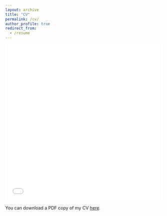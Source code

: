 ```yaml
---
layout: archive
title: "CV"
permalink: /cv/
author_profile: true
redirect_from:
  - /resume
---
```


<iframe src="/yushangw/files/pdf/Yushang_PhD_UB_CV.pdf" width="100%" height="500" frameborder="no" border="0" marginwidth="0" marginheight="0"></iframe>

You can download a PDF copy of my CV [here](/yushangw/files/pdf/CV_YushangWei_Research.pdf).
